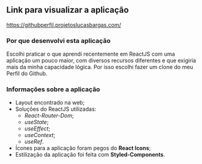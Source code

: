 ## Link para visualizar a aplicação
<https://githubperfil.projetoslucasbargas.com/>

### Por que desenvolvi esta aplicação
Escolhi praticar o que aprendi recentemente em ReactJS com uma aplicação um pouco maior, com diversos recursos diferentes e que exigiria mais da minha capacidade lógica. Por isso escolhi fazer um clone do meu Perfil do Github.

### Informações sobre a aplicação
* Layout encontrado na web; 
* Soluções do ReactJS utilizadas:
  * *React-Router-Dom*;  
  * *useState*;
  * *useEffect*;
  * *useContext*;
  * *useRef*.
* Ícones para a aplicação foram pegos do **React Icons**;
* Estilização da aplicação foi feita com **Styled-Components**.